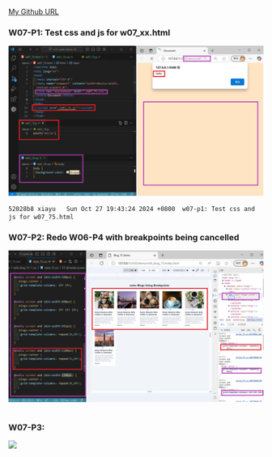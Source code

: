 [My Github URL](https://github.com/xiayu1117/113-sweb-demo-75)

### W07-P1: Test css and js for w07_xx.html
![](w07-p1.png)

```
52028b8 xiayu   Sun Oct 27 19:43:24 2024 +0800  w07-p1: Test css and js for w07_75.html
```

### W07-P2: Redo W06-P4 with breakpoints being cancelled

![](w07-p2.png)

```

```

### W07-P3:

![](w07-p3.png)

```

```
